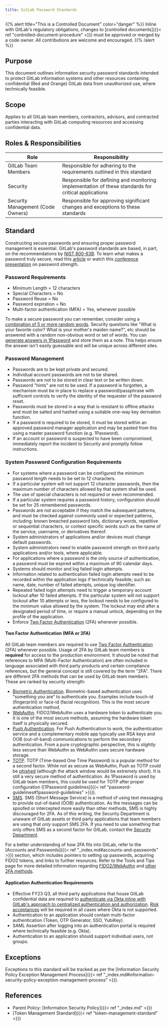 ```yaml
---
title: GitLab Password Standards
---
```


{{% alert title="This is a Controlled Document" color="danger" %}}
Inline with GitLab's regulatory obligations, changes to [controlled documents]({{< ref "controlled-document-procedure" >}}) must be approved or merged by a code owner. All contributions are welcome and encouraged.
{{% /alert %}}

## Purpose

This document outlines information security password standards intended to protect GitLab information systems and other resources containing confidential (Red and Orange) GitLab data from unauthorized use, where technically feasible.

## Scope

Applies to all GitLab team members, contractors, advisors, and contracted parties interacting with GitLab computing resources and accessing confidential data.

## Roles & Responsibilities

| Role  | Responsibility |
|-----------|-----------|
| GitLab Team Members | Responsible for adhering to the requirements outlined in this standard |
| Security | Responsible for defining and monitoring implementation of these standards for critical applications |
| Security Management (Code Owners) | Responsible for approving significant changes and exceptions to these standards |

## Standard

Constructing secure passwords and ensuring proper password management is essential. GitLab's password standards are based, in part, on the recommendations by [NIST 800-63B](https://pages.nist.gov/800-63-3/sp800-63b.html). To learn what makes a password truly secure, read this [article](https://medium.com/peerio/how-to-build-a-billion-dollar-password-3d92568d9277) or watch this [conference presentation](https://www.youtube.com/watch?v=vudZnjp5Uq0&t=19183) on password strength.

### Password Requirements

- Minimum Length = 12 characters
- Special Characters = No
- Password Reuse = No
- Password expiration = No
- Multi-factor authentication (MFA) = Yes, whenever possible

To make a secure password you can remember, consider using a [combination of 5 or more random words](https://medium.com/peerio/how-to-build-a-billion-dollar-password-3d92568d9277#67c2). Security questions like "What is your favorite color? What is your mother's maiden name?", etc should be answered with a random non-obvious word or set of words. You can [generate answers in 1Password](/handbook/security/#1password-guidelines) and store them as a note. This helps ensure the answer isn't easily guessable and will be unique across different sites.

### Password Management

- Passwords are to be kept private and secured.
- Individual account passwords are not to be shared.
- Passwords are not to be stored in clear text or be written down.
- Password "hints" are not to be used. If a password is forgotten, a mechanism must be in place to replace a password/passphrase with sufficient controls to verify the identity of the requester of the password reset.
- Passwords must be stored in a way that is resistant to offline attacks and must be salted and hashed using a suitable one-way key derivation function.
- If a password is required to be stored, it must be stored within an approved password manager application and may be pasted from this using a master password function (e.g. 1Password).
- If an account or password is suspected to have been compromised, immediately report the incident to Security and promptly follow instructions.


### System Password Configuration Requirements

- For systems where a password can be configured the minimum password length needs to be set to 12 characters.
- If a particular system will not support 12 character passwords, then the maximum number of characters allowed by that system shall be used.
- The use of special characters is not required or even recommended.
- If a particular system requires a password history, configuration should be set for 25 remembered passwords.
- Passwords are not acceptable if they match the subsequent patterns, and must be checked against commonly used or expected patterns, including: known breached password lists, dictionary words, repetitive or sequential characters, or context specific words such as the name of the service, username, or derivatives thereof.
- System administrators of applications and/or devices must change default passwords.
- System administrators need to enable password strength on third party applications and/or tools, where applicable.
- For applications where a password is the only source of authentication, a password must be expired within a maximum of 90 calendar days.
- Systems should monitor and log failed login attempts.
- Information related to authentication failed login attempts need to be recorded within the application logs if technically feasible; such as: name, date, number of failed attempts, unique log identifier.
- Repeated failed login attempts need to trigger a temporary account lockout after 10 failed attempts. If the particular system will not support lockout after 10 attempts or less, the lockout needs to be configured to the minimum value allowed by the system. The lockout may end after a designated period of time, or require a manual unlock, depending on the profile of the application.
- Enforce [Two Factor Authentication](https://en.wikipedia.org/wiki/Multi-factor_authentication) (2FA) whenever possible.

#### Two Factor Authentication (MFA or 2FA)

All GitLab team members are required to use [Two Factor Authentication](https://www.cisa.gov/resources-tools/resources/multifactor-authentication-mfa#) (2FA) whenever possible. Usage of 2FA by GitLab team members is **required** for access to the production environment. It should be noted that references to MFA (Multi-Factor Authentication) are often included in language associated with third party products and certain compliance references, but the general concept is still covered by the term "2FA". There are different 2FA methods that can be used by GitLab team members. These are ranked by security strength:

- [Biometric Authentication](https://aws.amazon.com/what-is/mfa/#:~:text=be%20digitally%20accessed.-,Inherence%20factor,-Inherence%20methods%20use). Biometric-based authentication uses "something you are" to authenticate you. Examples include touch-id (fingerprint) or face-id (facial recognition). This is the most secure authentication method.
- [WebAuthn](https://en.wikipedia.org/wiki/WebAuthn). FIDO2/WebAuthn uses a hardware token to authenticate you. It is one of the most secure methods, assuming the hardware token itself is physically secured.
- [Push Authentication](https://en.wikipedia.org/wiki/Authenticator#Mobile_Push). For Push Authentication to work, the authentication service and a complementary mobile app typically use RSA keys and OOB (out-of-band) communications to perform the secondary authentication. From a pure cryptographic perspective, this is *slightly* less secure than WebAuthn as WebAuthn uses secure hardware storage.
- [TOTP](https://en.wikipedia.org/wiki/Time-based_One-time_Password_algorithm). TOTP (Time-based One Time Password) is a popular method for a second factor. While not as secure as WebAuthn, Push as TOTP could be [phished](https://en.wikipedia.org/wiki/Phishing) (although the attack window would be extremely short). It is still a very secure method of authentication. As 1Password is used by GitLab team members, this could be used for TOTP after proper configuration ([1Password guidelines]({{< ref "password-guidelines#1password-guidelines" >}})).
- [SMS](https://en.wikipedia.org/wiki/SMS). SMS (Short Message Service) is a method of using text messaging to provide out-of-band (OOB) authentication. As the messages can be spoofed or intercepted more easily than other methods, SMS is highly discouraged for 2FA. As of this writing, the Security Department is unaware of GitLab assets or third party applications that team members are using that *only* support SMS 2FA. If you need to use something that only offers SMS as a second factor for GitLab, contact the [Security Department](https://about.gitlab.com/handbook/engineering/security/#slack-channels).

For a better understanding of how 2FA fits into GitLab, refer to the [Accounts and Passwords]({{< ref "_index.md#accounts-and-passwords" >}}) section, which includes pointers to setting up passwords, acquiring FIDO2 tokens, and links to further resources. Refer to the Tools and Tips page for more detailed information regarding [FIDO2/WebAuthn](/handbook/tools-and-tips/#fido2--webauthn) and [other 2FA methods](/handbook/tools-and-tips/#other-2fa-methods).

#### Application Authentication Requirements

- Effective FY23 Q3, all third party applications that house GitLab confidential data are required to [authenticate via Okta inline with GitLab's approach to centralized authentication and authorization](https://about.gitlab.com/handbook/business-technology/okta/#what-is-okta). [Risk acceptances](/handbook/security/security-assurance/security-risk/third-party-risk-management.html#tprm-risk-acceptance-process) will be required in all cases where Okta is not supported.
- Authentication to an application should contain multi-factor authentication (Token, OTP Generator, SSO, YubiKey).
- SAML Assertion after logging into an authentication portal is required where technically feasible (e.g. Okta).
- Authentication to an application should support individual users, not groups.


## Exceptions

Exceptions to this standard will be tracked as per the [Information Security Policy Exception Management Process]({{< ref "_index.md#information-security-policy-exception-management-process" >}}).

## References

- Parent Policy: [Information Security Policy]({{< ref "_index.md" >}})
- [Token Management Standard]({{< ref "token-management-standard" >}})
